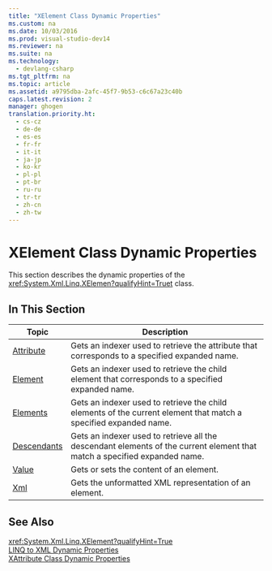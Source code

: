 ```yaml
---
title: "XElement Class Dynamic Properties"
ms.custom: na
ms.date: 10/03/2016
ms.prod: visual-studio-dev14
ms.reviewer: na
ms.suite: na
ms.technology: 
  - devlang-csharp
ms.tgt_pltfrm: na
ms.topic: article
ms.assetid: a9795dba-2afc-45f7-9b53-c6c67a23c40b
caps.latest.revision: 2
manager: ghogen
translation.priority.ht: 
  - cs-cz
  - de-de
  - es-es
  - fr-fr
  - it-it
  - ja-jp
  - ko-kr
  - pl-pl
  - pt-br
  - ru-ru
  - tr-tr
  - zh-cn
  - zh-tw
---
```

# XElement Class Dynamic Properties
This section describes the dynamic properties of the <xref:System.Xml.Linq.XElemen?qualifyHint=True>[t](assetId:///t?qualifyHint=False&autoUpgrade=True) class.  
  
## In This Section  
  
|Topic|Description|  
|-----------|-----------------|  
|[Attribute](../VS_IDE/Attribute--XElement-Dynamic-Property-.md)|Gets an indexer used to retrieve the attribute that corresponds to a specified expanded name.|  
|[Element](../VS_IDE/Element--XElement-Dynamic-Property-.md)|Gets an indexer used to retrieve the child element that corresponds to a specified expanded name.|  
|[Elements](../VS_IDE/Elements--XElement-Dynamic-Property-.md)|Gets an indexer used to retrieve the child elements of the current element that match a specified expanded name.|  
|[Descendants](../VS_IDE/Descendants--XElement-Dynamic-Property-.md)|Gets an indexer used to retrieve all the descendant elements of the current element that match a specified expanded name.|  
|[Value](../VS_IDE/Value--XElement-Dynamic-Property-.md)|Gets or sets the content of an element.|  
|[Xml](../VS_IDE/Xml--XElement-Dynamic-Property-.md)|Gets the unformatted XML representation of an element.|  
  
## See Also  
 <xref:System.Xml.Linq.XElement?qualifyHint=True>   
 [LINQ to XML Dynamic Properties](../VS_IDE/LINQ-to-XML-Dynamic-Properties.md)   
 [XAttribute Class Dynamic Properties](../VS_IDE/XAttribute-Class-Dynamic-Properties.md)